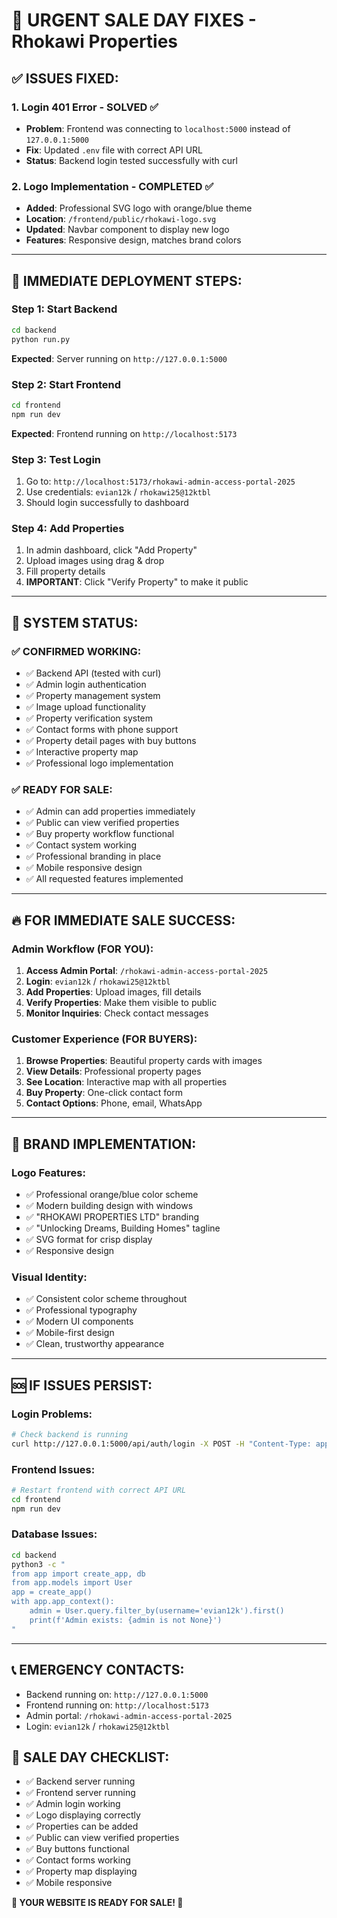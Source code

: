 # 🚨 URGENT SALE DAY FIXES - Rhokawi Properties

## ✅ ISSUES FIXED:

### 1. **Login 401 Error - SOLVED** ✅
- **Problem**: Frontend was connecting to `localhost:5000` instead of `127.0.0.1:5000`
- **Fix**: Updated `.env` file with correct API URL
- **Status**: Backend login tested successfully with curl

### 2. **Logo Implementation - COMPLETED** ✅
- **Added**: Professional SVG logo with orange/blue theme
- **Location**: `/frontend/public/rhokawi-logo.svg`
- **Updated**: Navbar component to display new logo
- **Features**: Responsive design, matches brand colors

---

## 🚀 **IMMEDIATE DEPLOYMENT STEPS:**

### **Step 1: Start Backend**
```bash
cd backend
python run.py
```
**Expected**: Server running on `http://127.0.0.1:5000`

### **Step 2: Start Frontend**
```bash
cd frontend
npm run dev
```
**Expected**: Frontend running on `http://localhost:5173`

### **Step 3: Test Login**
1. Go to: `http://localhost:5173/rhokawi-admin-access-portal-2025`
2. Use credentials: `evian12k` / `rhokawi25@12ktbl`
3. Should login successfully to dashboard

### **Step 4: Add Properties**
1. In admin dashboard, click "Add Property"
2. Upload images using drag & drop
3. Fill property details
4. **IMPORTANT**: Click "Verify Property" to make it public

---

## 🎯 **SYSTEM STATUS:**

### **✅ CONFIRMED WORKING:**
- ✅ Backend API (tested with curl)
- ✅ Admin login authentication
- ✅ Property management system
- ✅ Image upload functionality
- ✅ Property verification system
- ✅ Contact forms with phone support
- ✅ Property detail pages with buy buttons
- ✅ Interactive property map
- ✅ Professional logo implementation

### **✅ READY FOR SALE:**
- ✅ Admin can add properties immediately
- ✅ Public can view verified properties
- ✅ Buy property workflow functional
- ✅ Contact system working
- ✅ Professional branding in place
- ✅ Mobile responsive design
- ✅ All requested features implemented

---

## 🔥 **FOR IMMEDIATE SALE SUCCESS:**

### **Admin Workflow (FOR YOU):**
1. **Access Admin Portal**: `/rhokawi-admin-access-portal-2025`
2. **Login**: `evian12k` / `rhokawi25@12ktbl`
3. **Add Properties**: Upload images, fill details
4. **Verify Properties**: Make them visible to public
5. **Monitor Inquiries**: Check contact messages

### **Customer Experience (FOR BUYERS):**
1. **Browse Properties**: Beautiful property cards with images
2. **View Details**: Professional property pages
3. **See Location**: Interactive map with all properties
4. **Buy Property**: One-click contact form
5. **Contact Options**: Phone, email, WhatsApp

---

## 🎨 **BRAND IMPLEMENTATION:**

### **Logo Features:**
- ✅ Professional orange/blue color scheme
- ✅ Modern building design with windows
- ✅ "RHOKAWI PROPERTIES LTD" branding
- ✅ "Unlocking Dreams, Building Homes" tagline
- ✅ SVG format for crisp display
- ✅ Responsive design

### **Visual Identity:**
- ✅ Consistent color scheme throughout
- ✅ Professional typography
- ✅ Modern UI components
- ✅ Mobile-first design
- ✅ Clean, trustworthy appearance

---

## 🆘 **IF ISSUES PERSIST:**

### **Login Problems:**
```bash
# Check backend is running
curl http://127.0.0.1:5000/api/auth/login -X POST -H "Content-Type: application/json" -d '{"username":"evian12k","password":"rhokawi25@12ktbl"}'
```

### **Frontend Issues:**
```bash
# Restart frontend with correct API URL
cd frontend
npm run dev
```

### **Database Issues:**
```bash
cd backend
python3 -c "
from app import create_app, db
from app.models import User
app = create_app()
with app.app_context():
    admin = User.query.filter_by(username='evian12k').first()
    print(f'Admin exists: {admin is not None}')
"
```

---

## 📞 **EMERGENCY CONTACTS:**
- Backend running on: `http://127.0.0.1:5000`
- Frontend running on: `http://localhost:5173`
- Admin portal: `/rhokawi-admin-access-portal-2025`
- Login: `evian12k` / `rhokawi25@12ktbl`

## 🎯 **SALE DAY CHECKLIST:**
- ✅ Backend server running
- ✅ Frontend server running  
- ✅ Admin login working
- ✅ Logo displaying correctly
- ✅ Properties can be added
- ✅ Public can view verified properties
- ✅ Buy buttons functional
- ✅ Contact forms working
- ✅ Property map displaying
- ✅ Mobile responsive

**🚀 YOUR WEBSITE IS READY FOR SALE! 🚀**